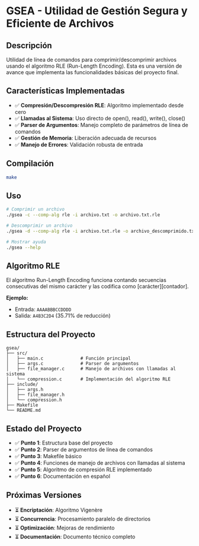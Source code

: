 # GSEA - Utilidad de Gestión Segura y Eficiente de Archivos

## Descripción
Utilidad de línea de comandos para comprimir/descomprimir archivos usando el algoritmo RLE (Run-Length Encoding). Esta es una versión de avance que implementa las funcionalidades básicas del proyecto final.

## Características Implementadas
- ✅ **Compresión/Descompresión RLE**: Algoritmo implementado desde cero
- ✅ **Llamadas al Sistema**: Uso directo de open(), read(), write(), close()
- ✅ **Parser de Argumentos**: Manejo completo de parámetros de línea de comandos
- ✅ **Gestión de Memoria**: Liberación adecuada de recursos
- ✅ **Manejo de Errores**: Validación robusta de entrada

## Compilación
```bash
make
```

## Uso
```bash
# Comprimir un archivo
./gsea -c --comp-alg rle -i archivo.txt -o archivo.txt.rle

# Descomprimir un archivo
./gsea -d --comp-alg rle -i archivo.txt.rle -o archivo_descomprimido.txt

# Mostrar ayuda
./gsea --help
```

## Algoritmo RLE
El algoritmo Run-Length Encoding funciona contando secuencias consecutivas del mismo carácter y las codifica como [carácter][contador].

**Ejemplo:**
- Entrada: `AAAABBBCCDDDD`
- Salida: `A4B3C2D4` (35.71% de reducción)

## Estructura del Proyecto
```
gsea/
├── src/
│   ├── main.c              # Función principal
│   ├── args.c              # Parser de argumentos
│   ├── file_manager.c      # Manejo de archivos con llamadas al sistema
│   └── compression.c       # Implementación del algoritmo RLE
├── include/
│   ├── args.h
│   ├── file_manager.h
│   └── compression.h
├── Makefile
└── README.md
```

## Estado del Proyecto
- ✅ **Punto 1**: Estructura base del proyecto
- ✅ **Punto 2**: Parser de argumentos de línea de comandos
- ✅ **Punto 3**: Makefile básico
- ✅ **Punto 4**: Funciones de manejo de archivos con llamadas al sistema
- ✅ **Punto 5**: Algoritmo de compresión RLE implementado
- ✅ **Punto 6**: Documentación en español

## Próximas Versiones
- ⏳ **Encriptación**: Algoritmo Vigenère
- ⏳ **Concurrencia**: Procesamiento paralelo de directorios
- ⏳ **Optimización**: Mejoras de rendimiento
- ⏳ **Documentación**: Documento técnico completo
